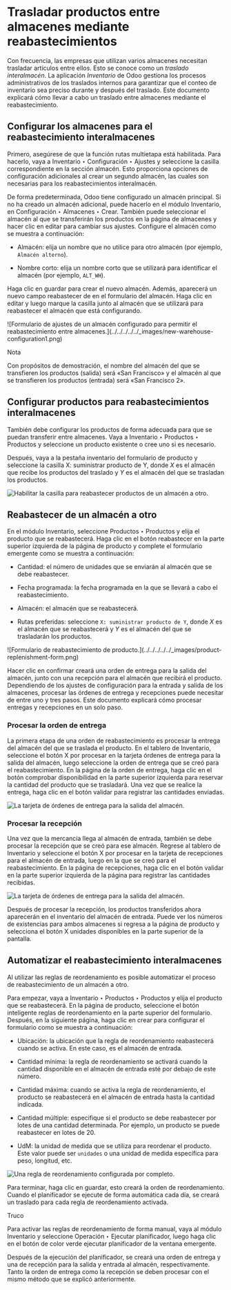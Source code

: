 # Trasladar productos entre almacenes mediante reabastecimientos

Con frecuencia, las empresas que utilizan varios almacenes necesitan trasladar
artículos entre ellos. Esto se conoce como un _traslado interalmacén_. La
aplicación _Inventario_ de Odoo gestiona los procesos administrativos de los
traslados internos para garantizar que el conteo de inventario sea preciso
durante y después del traslado. Este documento explicará cómo llevar a cabo un
traslado entre almacenes mediante el reabastecimiento.

## Configurar los almacenes para el reabastecimiento interalmacenes

Primero, asegúrese de que la función rutas multietapa está habilitada. Para
hacerlo, vaya a Inventario ‣ Configuración ‣ Ajustes y seleccione la casilla
correspondiente en la sección almacén. Esto proporciona opciones de
configuración adicionales al crear un segundo almacén, las cuales son
necesarias para los reabastecimientos interalmacén.

De forma predeterminada, Odoo tiene configurado un almacén principal. Si no ha
creado un almacén adicional, puede hacerlo en el módulo Inventario, en
Configuración ‣ Almacenes ‣ Crear. También puede seleccionar el almacén al que
se transferirán los productos en la página de almacenes y hacer clic en editar
para cambiar sus ajustes. Configure el almacén como se muestra a continuación:

  * Almacén: elija un nombre que no utilice para otro almacén (por ejemplo, `Almacén alterno`).

  * Nombre corto: elija un nombre corto que se utilizará para identificar el almacén (por ejemplo, `ALT_WH`).

Haga clic en guardar para crear el nuevo almacén. Además, aparecerá un nuevo
campo reabastecer de en el formulario del almacén. Haga clic en editar y luego
marque la casilla junto al almacén que se utilizará para reabastecer el
almacén que está configurando.

![Formulario de ajustes de un almacén configurado para permitir el
reabastecimiento entre almacenes.](../../../../../_images/new-warehouse-
configuration1.png)

Nota

Con propósitos de demostración, el nombre del almacén del que se transfieren
los productos (salida) será «San Francisco» y el almacén al que se transfieren
los productos (entrada) será «San Francisco 2».

## Configurar productos para reabastecimientos interalmacenes

También debe configurar los productos de forma adecuada para que se puedan
transferir entre almacenes. Vaya a Inventario ‣ Productos ‣ Productos y
seleccione un producto existente o cree uno si es necesario.

Después, vaya a la pestaña inventario del formulario de producto y seleccione
la casilla X: suministrar producto de Y, donde _X_ es el almacén que recibe
los productos del traslado y _Y_ es el almacén del que se trasladan los
productos.

![Habilitar la casilla para reabastecer productos de un almacén a
otro.](../../../../../_images/product-transfer-configuration.png)

## Reabastecer de un almacén a otro

En el módulo Inventario, seleccione Productos ‣ Productos y elija el producto
que se reabastecerá. Haga clic en el botón reabastecer en la parte superior
izquierda de la página de producto y complete el formulario emergente como se
muestra a continuación:

  * Cantidad: el número de unidades que se enviarán al almacén que se debe reabastecer.

  * Fecha programada: la fecha programada en la que se llevará a cabo el reabastecimiento.

  * Almacén: el almacén que se reabastecerá.

  * Rutas preferidas: seleccione `X: suministrar producto de Y`, donde _X_ es el almacén que se reabastecerá y _Y_ es el almacén del que se trasladarán los productos.

![Formulario de reabastecimiento de producto.](../../../../../_images/product-
replenishment-form.png)

Hacer clic en confirmar creará una orden de entrega para la salida del
almacén, junto con una recepción para el almacén que recibirá el producto.
Dependiendo de los ajustes de configuración para la entrada y salida de los
almacenes, procesar las órdenes de entrega y recepciones puede necesitar de
entre uno y tres pasos. Este documento explicará cómo procesar entregas y
recepciones en un solo paso.

### Procesar la orden de entrega

La primera etapa de una orden de reabastecimiento es procesar la entrega del
almacén del que se traslada el producto. En el tablero de Inventario,
seleccione el botón X por procesar en la tarjeta órdenes de entrega para la
salida del almacén, luego seleccione la orden de entrega que se creó para el
reabastecimiento. En la página de la orden de entrega, haga clic en el botón
comprobar disponibilidad en la parte superior izquierda para reservar la
cantidad del producto que se trasladará. Una vez que se realice la entrega,
haga clic en el botón validar para registrar las cantidades enviadas.

![La tarjeta de órdenes de entrega para la salida del
almacén.](../../../../../_images/delivery-orders-card.png)

### Procesar la recepción

Una vez que la mercancía llega al almacén de entrada, también se debe procesar
la recepción que se creó para ese almacén. Regrese al tablero de Inventario y
seleccione el botón X por procesar en la tarjeta de recepciones para el
almacén de entrada, luego en la que se creó para el reabastecimiento. En la
página de recepciones, haga clic en el botón validar en la parte superior
izquierda de la página para registrar las cantidades recibidas.

![La tarjeta de órdenes de entrega para la salida del
almacén.](../../../../../_images/receipts-card.png)

Después de procesar la recepción, los productos transferidos ahora aparecerán
en el inventario del almacén de entrada. Puede ver los números de existencias
para ambos almacenes si regresa a la página de producto y selecciona el botón
X unidades disponibles en la parte superior de la pantalla.

## Automatizar el reabastecimiento interalmacenes

Al utilizar las reglas de reordenamiento es posible automatizar el proceso de
reabastecimiento de un almacén a otro.

Para empezar, vaya a Inventario ‣ Productos ‣ Productos y elija el producto
que se reabastecerá. En la página de producto, seleccione el botón inteligente
reglas de reordenamiento en la parte superior del formulario. Después, en la
siguiente página, haga clic en crear para configurar el formulario como se
muestra a continuación:

  * Ubicación: la ubicación que la regla de reordenamiento reabastecerá cuando se activa. En este caso, es el almacén de entrada.

  * Cantidad mínima: la regla de reordenamiento se activará cuando la cantidad disponible en el almacén de entrada esté por debajo de este número.

  * Cantidad máxima: cuando se activa la regla de reordenamiento, el producto se reabastecerá en el almacén de entrada hasta la cantidad indicada.

  * Cantidad múltiple: especifique si el producto se debe reabastecer por lotes de una cantidad determinada. Por ejemplo, un producto se puede reabastecer en lotes de 20.

  * UdM: la unidad de medida que se utiliza para reordenar el producto. Este valor puede ser `unidades` o una unidad de medida específica para peso, longitud, etc.

![Una regla de reordenamiento configurada por
completo.](../../../../../_images/reordering-rule-configuration.png)

Para terminar, haga clic en guardar, esto creará la orden de reordenamiento.
Cuando el planificador se ejecute de forma automática cada día, se creará un
traslado para cada regla de reordenamiento activada.

Truco

Para activar las reglas de reordenamiento de forma manual, vaya al módulo
Inventario y seleccione Operación ‣ Ejecutar planificador, luego haga clic en
el botón de color verde ejecutar planificador de la ventana emergente.

Después de la ejecución del planificador, se creará una orden de entrega y una
de recepción para la salida y entrada al almacén, respectivamente. Tanto la
orden de entrega como la recepción se deben procesar con el mismo método que
se explicó anteriormente.

